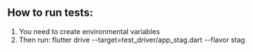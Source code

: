 

## How to run tests:

1. You need to create environmental variables
2. Then run:
flutter drive --target=test_driver/app_stag.dart --flavor stag
